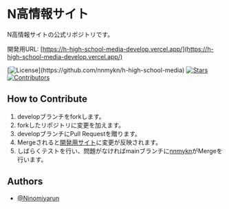 # N高情報サイト

N高情報サイトの公式リポジトリです。

開発用URL: [https://h-high-school-media-develop.vercel.app/](https://h-high-school-media-develop.vercel.app/)

[![License](https://img.shields.io/apm/l/atomic-design-ui.svg?)](https://github.com/nnmykn/h-high-school-media)
[![Stars](https://img.shields.io/github/stars/nnmykn/h-high-school-media)](https://github.com/nnmykn/h-high-school-media)
[![Contributors](https://img.shields.io/github/contributors/nnmykn/h-high-school-media)](https://github.com/nnmykn/h-high-school-media)

## How to Contribute

1. developブランチをforkします。
2. forkしたリポジトリに変更を加えます。
3. developブランチにPull Requestを贈ります。
4. Mergeされると[開発用サイト](https://h-high-school-media-develop.vercel.app/)に変更が反映されます。
5. しばらくテストを行い、問題がなければmainブランチに[nnmykn](https://github.com/nnmykn)がMergeを行います。

## Authors

- [@Ninomiyarun](https://twitter.com/Ninomiyarun/)
